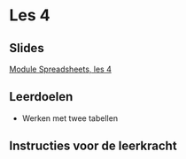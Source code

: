# Les 4

## Slides

[Module Spreadsheets, les 4](https://slides.com/felienne/python-klas-3-module-1-les-4)

## Leerdoelen

* Werken met twee tabellen

## Instructies voor de leerkracht




